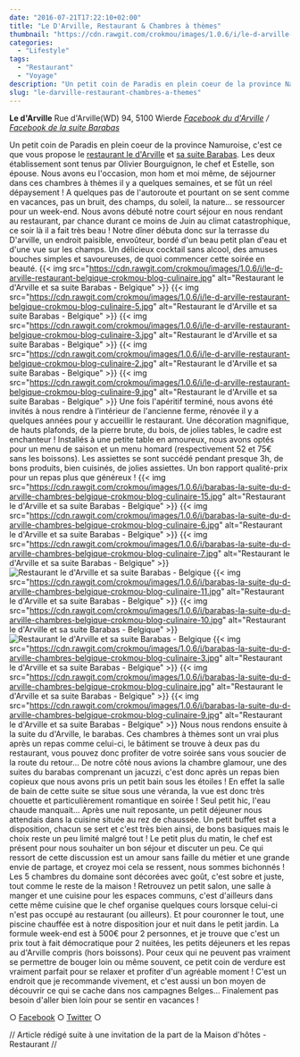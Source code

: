 ```yaml
---
date: "2016-07-21T17:22:10+02:00"
title: "Le D'Arville, Restaurant & Chambres à thèmes"
thumbnail: "https://cdn.rawgit.com/crokmou/images/1.0.6/i/le-d-arville-restaurant-belgique-crokmou-blog-culinaire-15.jpg"
categories:
  - "Lifestyle"
tags:
  - "Restaurant"
  - "Voyage"
description: "Un petit coin de Paradis en plein coeur de la province Namuroise, c'est ce que vous propose le restaurant le d'Arville et sa suite Barabas."
slug: "le-darville-restaurant-chambres-a-themes"
---
```


**Le d'Arville** Rue d'Arville(WD) 94, 5100 Wierde _[Facebook du d'Arville](https://www.facebook.com/Le-DArville-178745868895008) / [Facebook de la suite Barabas](https://www.facebook.com/LaSuiteDuDArville)_

Un petit coin de Paradis en plein coeur de la province Namuroise, c'est ce que vous propose le [restaurant le d'Arville](http://www.la-carte.be/fr/restaurants/belgique/namur/5100_wierde/le-darville/) et [sa suite Barabas](http://www.la-carte.be/fr/restaurants/belgique/namur/5100_wierde/barabas-la-suite-du-darville/). Les deux établissement sont tenus par Olivier Bourguignon, le chef et Estelle, son épouse. Nous avons eu l'occasion, mon hom et moi même, de séjourner dans ces chambres à thèmes il y a quelques semaines, et se fût un réel dépaysement ! A quelques pas de l'autoroute et pourtant on se sent comme en vacances, pas un bruit, des champs, du soleil, la nature... se ressourcer pour un week-end. Nous avons débuté notre court séjour en nous rendant au restaurant, par chance durant ce moins de Juin au climat catastrophique, ce soir là il a fait très beau ! Notre dîner débuta donc sur la terrasse du D'arville, un endroit paisible, envoûteur, bordé d'un beau petit plan d'eau et d'une vue sur les champs. Un délicieux cocktail sans alcool, des amuses bouches simples et savoureuses, de quoi commencer cette soirée en beauté. {{< img src="https://cdn.rawgit.com/crokmou/images/1.0.6/i/le-d-arville-restaurant-belgique-crokmou-blog-culinaire.jpg" alt="Restaurant le d'Arville et sa suite Barabas - Belgique" >}} {{< img src="https://cdn.rawgit.com/crokmou/images/1.0.6/i/le-d-arville-restaurant-belgique-crokmou-blog-culinaire-5.jpg" alt="Restaurant le d'Arville et sa suite Barabas - Belgique" >}} {{< img src="https://cdn.rawgit.com/crokmou/images/1.0.6/i/le-d-arville-restaurant-belgique-crokmou-blog-culinaire-3.jpg" alt="Restaurant le d'Arville et sa suite Barabas - Belgique" >}} {{< img src="https://cdn.rawgit.com/crokmou/images/1.0.6/i/le-d-arville-restaurant-belgique-crokmou-blog-culinaire-2.jpg" alt="Restaurant le d'Arville et sa suite Barabas - Belgique" >}} {{< img src="https://cdn.rawgit.com/crokmou/images/1.0.6/i/le-d-arville-restaurant-belgique-crokmou-blog-culinaire-9.jpg" alt="Restaurant le d'Arville et sa suite Barabas - Belgique" >}} Une fois l'apéritif terminé, nous avons été invités à nous rendre à l’intérieur de l'ancienne ferme, rénovée il y a quelques années pour y accueillir le restaurant. Une décoration magnifique, de hauts plafonds, de la pierre brute, du bois, de jolies tables, le cadre est enchanteur ! Installés à une petite table en amoureux, nous avons optés pour un menu de saison et un menu homard (respectivement 52 et 75€ sans les boissons). Les assiettes se sont succédé pendant presque 3h, de bons produits, bien cuisinés, de jolies assiettes. Un bon rapport qualité-prix pour un repas plus que généreux ! {{< img src="https://cdn.rawgit.com/crokmou/images/1.0.6/i/barabas-la-suite-du-d-arville-chambres-belgique-crokmou-blog-culinaire-15.jpg" alt="Restaurant le d'Arville et sa suite Barabas - Belgique" >}} {{< img src="https://cdn.rawgit.com/crokmou/images/1.0.6/i/barabas-la-suite-du-d-arville-chambres-belgique-crokmou-blog-culinaire-6.jpg" alt="Restaurant le d'Arville et sa suite Barabas - Belgique" >}} {{< img src="https://cdn.rawgit.com/crokmou/images/1.0.6/i/barabas-la-suite-du-d-arville-chambres-belgique-crokmou-blog-culinaire-7.jpg" alt="Restaurant le d'Arville et sa suite Barabas - Belgique" >}}![Restaurant le d'Arville et sa suite Barabas - Belgique](https://cdn.rawgit.com/crokmou/images/1.0.6/i/barabas-la-suite-du-d-arville-chambres-belgique-crokmou-blog-culinaire-12.jpg) {{< img src="https://cdn.rawgit.com/crokmou/images/1.0.6/i/barabas-la-suite-du-d-arville-chambres-belgique-crokmou-blog-culinaire-11.jpg" alt="Restaurant le d'Arville et sa suite Barabas - Belgique" >}} {{< img src="https://cdn.rawgit.com/crokmou/images/1.0.6/i/barabas-la-suite-du-d-arville-chambres-belgique-crokmou-blog-culinaire-10.jpg" alt="Restaurant le d'Arville et sa suite Barabas - Belgique" >}}![Restaurant le d'Arville et sa suite Barabas - Belgique](https://cdn.rawgit.com/crokmou/images/1.0.6/i/barabas-la-suite-du-d-arville-chambres-belgique-crokmou-blog-culinaire-2.jpg) {{< img src="https://cdn.rawgit.com/crokmou/images/1.0.6/i/barabas-la-suite-du-d-arville-chambres-belgique-crokmou-blog-culinaire-3.jpg" alt="Restaurant le d'Arville et sa suite Barabas - Belgique" >}} {{< img src="https://cdn.rawgit.com/crokmou/images/1.0.6/i/barabas-la-suite-du-d-arville-chambres-belgique-crokmou-blog-culinaire.jpg" alt="Restaurant le d'Arville et sa suite Barabas - Belgique" >}} {{< img src="https://cdn.rawgit.com/crokmou/images/1.0.6/i/barabas-la-suite-du-d-arville-chambres-belgique-crokmou-blog-culinaire-9.jpg" alt="Restaurant le d'Arville et sa suite Barabas - Belgique" >}} Nous nous rendons ensuite à la suite du d'Arville, le barabas. Ces chambres à thèmes sont un vrai plus après un repas comme celui-ci, le bâtiment se trouve à deux pas du restaurant, vous pouvez donc profiter de votre soirée sans vous soucier de la route du retour... De notre côté nous avions la chambre glamour, une des suites du barabas comprenant un jacuzzi, c'est donc après un repas bien copieux que nous avons pris un petit bain sous les étoiles ! En effet la salle de bain de cette suite se situe sous une véranda, la vue est donc très chouette et particulièrement romantique en soirée ! Seul petit hic, l'eau chaude manquait... Après une nuit reposante, un petit déjeuner nous attendais dans la cuisine située au rez de chaussée. Un petit buffet est a disposition, chacun se sert et c'est très bien ainsi, de bons basiques mais le choix reste un peu limité malgré tout ! Le petit plus du matin, le chef est présent pour nous souhaiter un bon séjour et discuter un peu. Ce qui ressort de cette discussion est un amour sans faille du métier et une grande envie de partage, et croyez moi cela se ressent, nous sommes bichonnés ! Les 5 chambres du domaine sont décorées avec goût, c'est sobre et juste, tout comme le reste de la maison ! Retrouvez un petit salon, une salle à manger et une cuisine pour les espaces communs, c'est d'ailleurs dans cette même cuisine que le chef organise quelques cours lorsque celui-ci n'est pas occupé au restaurant (ou ailleurs). Et pour couronner le tout, une piscine chauffée est à notre disposition jour et nuit dans le petit jardin. La formule week-end est à 500€ pour 2 personnes, et je trouve que c'est un prix tout à fait démocratique pour 2 nuitées, les petits déjeuners et les repas au d'Arville compris (hors boissons). Pour ceux qui ne peuvent pas vraiment se permettre de bouger loin ou même souvent, ce petit coin de verdure est vraiment parfait pour se relaxer et profiter d'un agréable moment ! C'est un endroit que je recommande vivement, et c'est aussi un bon moyen de découvrir ce qui se cache dans nos campagnes Belges... Finalement pas besoin d'aller bien loin pour se sentir en vacances !

○ [Facebook](https://www.facebook.com/crokmou.blog) ○ [Twitter](https://twitter.com/Crokmou) ○

// Article rédigé suite à une invitation de la part de la Maison d'hôtes - Restaurant //